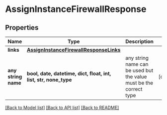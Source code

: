 # AssignInstanceFirewallResponse


## Properties
Name | Type | Description | Notes
------------ | ------------- | ------------- | -------------
**links** | [**AssignInstanceFirewallResponseLinks**](AssignInstanceFirewallResponseLinks.md) |  | 
**any string name** | **bool, date, datetime, dict, float, int, list, str, none_type** | any string name can be used but the value must be the correct type | [optional]

[[Back to Model list]](../README.md#documentation-for-models) [[Back to API list]](../README.md#documentation-for-api-endpoints) [[Back to README]](../README.md)


